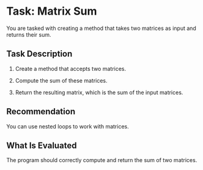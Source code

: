 # Task: Matrix Sum

You are tasked with creating a method that takes two matrices as input and returns their sum.

## Task Description

1. Create a method that accepts two matrices.

2. Compute the sum of these matrices.

3. Return the resulting matrix, which is the sum of the input matrices.

## Recommendation

You can use nested loops to work with matrices.

## What Is Evaluated

The program should correctly compute and return the sum of two matrices.
